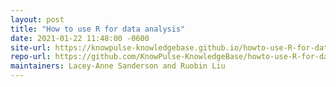 ```yaml
---
layout: post
title: "How to use R for data analysis"
date: 2021-01-22 11:48:00 -0600
site-url: https://knowpulse-knowledgebase.github.io/howto-use-R-for-dataanalysis/
repo-url: https://github.com/KnowPulse-KnowledgeBase/howto-use-R-for-dataanalysis
maintainers: Lacey-Anne Sanderson and Ruobin Liu
---
```

